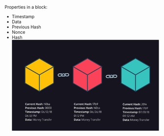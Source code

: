 Properties in a block:
- Timestamp
- Data
- Previous Hash
- Nonce
- Hash
![](attachments/Pasted%20image%2020241221201332.png)
